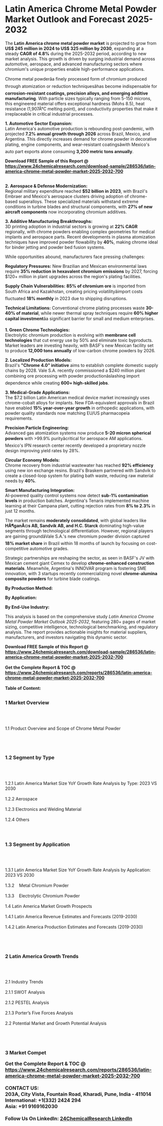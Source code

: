 <h1>Latin America Chrome Metal Powder Market Outlook and Forecast 2025-2032</h1><p>The <strong>Latin America chrome metal powder market</strong> is projected to grow from <strong>US$ 245 million in 2024 to US$ 325 million by 2030</strong>, expanding at a steady <strong>CAGR of 4.8%</strong> during the 2025-2032 period, according to new market analysis. This growth is driven by surging industrial demand across automotive, aerospace, and advanced manufacturing sectors where chromium's unique properties enable high-performance applications.</p><p>Chrome metal powderâa finely processed form of chromium produced through atomization or reduction techniquesâhas become indispensable for <strong>corrosion-resistant coatings, precision alloys, and emerging additive manufacturing</strong>. With particle sizes typically ranging from 5-150 microns, this engineered material offers exceptional hardness (Mohs 8.5), heat resistance (1,907Â°C melting point), and conductivity properties that make it irreplaceable in critical industrial processes.</p><p><strong>1. Automotive Sector Expansion:</strong><br>
Latin America's automotive production is rebounding post-pandemic, with projected <strong>7.2% annual growth through 2026</strong> across Brazil, Mexico, and Argentina. This directly increases demand for chrome powder in decorative plating, engine components, and wear-resistant coatingsâwith Mexico's auto part exports alone consuming <strong>3,200 metric tons annually</strong>.</p><div><b>Download FREE Sample of this Report @ 
            <a href="https://www.24chemicalresearch.com/download-sample/286536/latin-america-chrome-metal-powder-market-2025-2032-700">
            https://www.24chemicalresearch.com/download-sample/286536/latin-america-chrome-metal-powder-market-2025-2032-700</a></b></div><br><p><strong>2. Aerospace &amp; Defense Modernization:</strong><br>
Regional military expenditure reached <strong>$52 billion in 2023</strong>, with Brazil's Embraer and Mexico's aerospace clusters driving adoption of chrome-based superalloys. These specialized materials withstand extreme conditions in turbine blades and structural components, with <strong>27% of new aircraft components</strong> now incorporating chromium additives.</p><p><strong>3. Additive Manufacturing Breakthroughs:</strong><br>
3D printing adoption in industrial sectors is growing at <strong>22% CAGR</strong> regionally, with chrome powders enabling complex geometries for medical implants and aerospace parts. Recent developments in plasma atomization techniques have improved powder flowability by <strong>40%</strong>, making chrome ideal for binder jetting and powder bed fusion systems.</p><p>While opportunities abound, manufacturers face pressing challenges:</p><p><strong>Regulatory Pressures:</strong> New Brazilian and Mexican environmental laws require <strong>35% reduction in hexavalent chromium emissions</strong> by 2027, forcing $120+ million in plant upgrades across the region's plating facilities.</p><p><strong>Supply Chain Vulnerabilities:</strong> <strong>85% of chromium ore</strong> is imported from South Africa and Kazakhstan, creating pricing volatilityâimport costs fluctuated <strong>18% monthly</strong> in 2023 due to shipping disruptions.</p><p><strong>Technical Limitations:</strong> Conventional chrome plating processes waste <strong>30-40% of material</strong>, while newer thermal spray techniques require <strong>60% higher capital investment</strong>âa significant barrier for small and medium enterprises.</p><p><strong>1. Green Chrome Technologies:</strong><br>
Electrolytic chromium production is evolving with <strong>membrane cell technologies</strong> that cut energy use by 50% and eliminate toxic byproducts. Market leaders are investing heavily, with BASF's new Mexican facility set to produce <strong>12,000 tons annually</strong> of low-carbon chrome powders by 2026.</p><p><strong>2. Localized Production Models:</strong><br>
Brazil's <strong>"Chrome 4.0" initiative</strong> aims to establish complete domestic supply chains by 2028. Vale S.A. recently commissioned a $240 million plant combining ore processing with powder productionâslashing import dependence while creating <strong>600+ high-skilled jobs</strong>.</p><p><strong>3. Medical-Grade Applications:</strong><br>
The $7.2 billion Latin American medical device market increasingly uses chrome-cobalt alloys for implants. New FDA-equivalent approvals in Brazil have enabled <strong>15% year-over-year growth</strong> in orthopedic applications, with powder quality standards now matching EU/US pharmacopeia requirements.</p><p><strong>Precision Particle Engineering:</strong><br>
	Advanced gas atomization systems now produce <strong>5-20 micron spherical powders</strong> with &gt;99.9% purityâcritical for aerospace AM applications. Mexico's IPN research center recently developed a proprietary nozzle design improving yield rates by 28%.</p><p><strong>Circular Economy Models:</strong><br>
	Chrome recovery from industrial wastewater has reached <strong>92% efficiency</strong> using new ion exchange resins. Brazil's Braskem partnered with Sandvik to create a closed-loop system for plating bath waste, reducing raw material needs by <strong>40%</strong>.</p><p><strong>Smart Manufacturing Integration:</strong><br>
	AI-powered quality control systems now detect <strong>sub-1% contamination levels</strong> in production batches. Argentina's Tenaris implemented machine learning at their Campana plant, cutting rejection rates from <strong>8% to 2.3%</strong> in just 12 months.</p><p>The market remains <strong>moderately consolidated</strong>, with global leaders like <strong>HÃ¶ganÃ¤s AB, Sandvik AB, and H.C. Starck</strong> dominating high-value segments through technological differentiation. However, regional players are gaining groundâVale S.A.'s new chromium powder division captured <strong>18% market share</strong> in Brazil within 18 months of launch by focusing on cost-competitive automotive grades.</p><p>Strategic partnerships are reshaping the sector, as seen in BASF's JV with Mexican cement giant Cemex to develop <strong>chrome-enhanced construction materials</strong>. Meanwhile, Argentina's INNOVAR program is fostering SME innovation, with 3 startups recently commercializing novel <strong>chrome-alumina composite powders</strong> for turbine blade coatings.</p><p><strong>By Production Method:</strong></p><p><strong>By Application:</strong></p><p><strong>By End-Use Industry:</strong></p><p>This analysis is based on the comprehensive study <em>Latin America Chrome Metal Powder Market Outlook 2025-2032</em>, featuring 280+ pages of market sizing, competitive intelligence, technological benchmarking, and regulatory analysis. The report provides actionable insights for material suppliers, manufacturers, and investors navigating this dynamic sector.</p><div><b>Download FREE Sample of this Report @ 
            <a href="https://www.24chemicalresearch.com/download-sample/286536/latin-america-chrome-metal-powder-market-2025-2032-700">
            https://www.24chemicalresearch.com/download-sample/286536/latin-america-chrome-metal-powder-market-2025-2032-700</a></b></div><br><div><b>Get the Complete Report & TOC @ 
            <a href="https://www.24chemicalresearch.com/reports/286536/latin-america-chrome-metal-powder-market-2025-2032-700">
            https://www.24chemicalresearch.com/reports/286536/latin-america-chrome-metal-powder-market-2025-2032-700</a></b></div><br>
            <b>Table of Content:</b><p><h2><span style="font-size:16px"><strong>1 Market Overview&nbsp;&nbsp; &nbsp;</strong></span></h2><br />
<br />
<p>1.1 Product Overview and Scope of Chrome Metal Powder&nbsp;</p><br />
<br />
<h2><strong><span style="font-size:16px">1.2 Segment by Type&nbsp;&nbsp; &nbsp;</span></strong></h2><br />
<br />
<p>1.2.1 Latin America Market Size YoY Growth Rate Analysis by Type: 2023 VS 2030&nbsp;&nbsp; &nbsp;<br /><br />
1.2.2 Aerospace&nbsp;&nbsp; &nbsp;<br /><br />
1.2.3 Electronics and Welding Material<br /><br />
1.2.4 Others<br /><br />
<br />
<h2><span style="font-size:16px"><strong>1.3 Segment by Application&nbsp;&nbsp;</strong></span></h2><br />
<br />
<p>1.3.1 Latin America Market Size YoY Growth Rate Analysis by Application: 2023 VS 2030&nbsp;&nbsp; &nbsp;<br /><br />
1.3.2&nbsp;&nbsp; &nbsp;Metal Chromium Powder<br /><br />
1.3.3&nbsp;&nbsp; &nbsp;Electrolytic Chromium Powder<br /><br />
1.4 Latin America Market Growth Prospects&nbsp;&nbsp; &nbsp;<br /><br />
1.4.1 Latin America Revenue Estimates and Forecasts (2019-2030)&nbsp;&nbsp; &nbsp;<br /><br />
1.4.2 Latin America Production Estimates and Forecasts (2019-2030)&nbsp;&nbsp;</p><br />
<br />
<h2><span style="font-size:16px"><strong>2 Latin America Growth Trends&nbsp;&nbsp; &nbsp;</strong></span></h2><br />
<br />
<p>2.1 Industry Trends&nbsp;&nbsp; &nbsp;<br /><br />
2.1.1 SWOT Analysis&nbsp;&nbsp; &nbsp;<br /><br />
2.1.2 PESTEL Analysis&nbsp;&nbsp; &nbsp;<br /><br />
2.1.3 Porter&rsquo;s Five Forces Analysis&nbsp;&nbsp; &nbsp;<br /><br />
2.2 Potential Market and Growth Potential Analysis&nbsp;&nbsp; &nbsp;</p><br />
<br />
<h2><span style="font-size:16px"><strong>3 Market Compet</p><div><b>Get the Complete Report & TOC @ 
            <a href="https://www.24chemicalresearch.com/reports/286536/latin-america-chrome-metal-powder-market-2025-2032-700">
            https://www.24chemicalresearch.com/reports/286536/latin-america-chrome-metal-powder-market-2025-2032-700</a></b></div><br><b>CONTACT US:</b><br>
            203A, City Vista, Fountain Road, Kharadi, Pune, India - 411014<br>
            International: +1(332) 2424 294<br>
            Asia: +91 9169162030 <br><br>
            Follow Us On LinkedIn: <a href="https://www.linkedin.com/company/24chemicalresearch/">24ChemicalResearch LinkedIn</a>